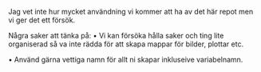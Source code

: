 Jag vet inte hur mycket användning vi kommer att ha av det här repot men vi ger det ett försök.

Några saker att tänka på:
• Vi kan försöka hålla saker och ting lite organiserad så va inte rädda för att skapa mappar för bilder, plottar etc.

• Använd gärna vettiga namn för allt ni skapar inkluseive variabelnamn.